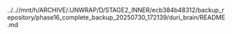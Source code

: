 ../..//mnt/h/ARCHIVE/.UNWRAP/D/STAGE2_INNER/ecb384b48312/backup_repository/phase16_complete_backup_20250730_172139/duri_brain/README.md